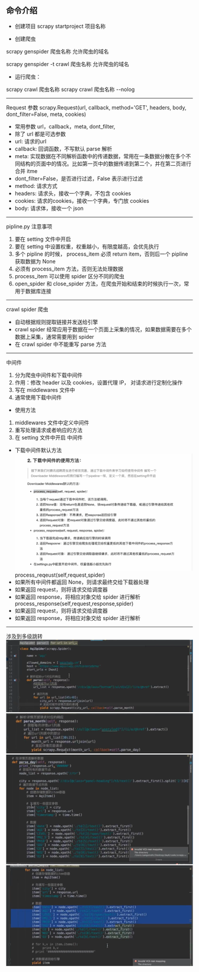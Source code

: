 命令介绍
----
- 创建项目
scrapy startproject 项目名称

- 创建爬虫

scrapy genspider 爬虫名称 允许爬虫的域名

scrapy genspider -t crawl 爬虫名称 允许爬虫的域名

- 运行爬虫：

scrapy crawl 爬虫名称
scrapy crawl 爬虫名称 --nolog

----
Request 参数
scrapy.Request(url, callback, method='GET', headers, body, dont_filter=False, meta, cookies)
- 常用参数 url，callback，meta, dont_filter,
- 除了 url 都是可选参数
- url: 请求的url
- callback: 回调函数，不写默认 parse 解析
- meta: 实现数据在不同解析函数中的传递数据，常用在一条数据分散在多个不同结构的页面中的情况。比如第一页中的数据传递到第二个，并在第二页进行合并 itme
- dont_filter=False，是否进行过滤，False 表示进行过滤
- method: 请求方式
- headers: 请求头，接收一个字典，不包含 cookies
- cookies: 请求的cookies，接收一个字典，专门放 cookies
- body: 请求体，接收一个 json

----
pipline.py 注意事项
1. 要在 setting 文件中开启
2. 要在 setting 中设置权重，权重越小，有限度越高，会优先执行
3. 多个 pipline 的时候， process_item 必须 return item，否则后一个 pipline 获取数据为 None
4. 必须有 process_item 方法，否则无法处理数据
5. process_item 可以使用 spider 区分不同的爬虫
6. open_spider 和 close_spider 方法，在爬虫开始和结束的时候执行一次，常用于数据库连接

----
crawl spider 爬虫
- 自动根据规则提取链接并发送给引擎
- crawl spider 经常应用于数据在一个页面上采集的情况，如果数据需要在多个数据上采集，通常需要用到 spider
- 在 crawl spider 中不能重写 parse 方法

----
中间件
1. 分为爬虫中间件和下载中间件
2. 作用：修改 header 以及 cookies，设置代理 IP， 对请求进行定制化操作
3. 写在 middlewares 文件中
4. 通常使用下载中间件

- 使用方法
1. middlewares 文件中定义中间件
2. 重写处理请求或者响应的方法
3. 在 setting 文件中开启 中间件

- 下载中间件默认方法
![img.png](img.png)
process_reqeust(self,request,spider)
- 如果所有中间件都返回 None，则请求最终交给下载器处理
- 如果返回 request，则将请求交给调度器
- 如果返回 response，将相应对象交给 spider 进行解析
process_response(self,request,response,spider)
- 如果返回 request，则将请求交给调度器
- 如果返回 response，将相应对象交给 spider 进行解析

----
涉及到多级跳转
![img_1.png](img_1.png)
![img_2.png](img_2.png)
![img_3.png](img_3.png)
![img_4.png](img_4.png)